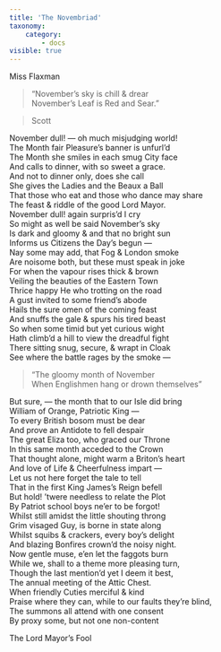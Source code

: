 ```yaml
---
title: 'The Novembriad'
taxonomy:
    category:
        - docs
visible: true
---
```


<div class="author">Miss Flaxman</div>
  
> “November’s sky is chill & drear  
November’s Leaf is Red and Sear.”  
  
> Scott  
  
  
November dull! — oh much misjudging world!  
The Month fair Pleasure’s banner is unfurl’d  
The Month she smiles in each smug City face  
And calls to dinner, with so sweet a grace.  
And not to dinner only, does she call  
She gives the Ladies and the Beaux a Ball  
That those who eat and those who dance may share  
The feast & riddle of the good Lord Mayor.  
November dull! again surpris’d I cry  
So might as well be said November’s sky  
Is dark and gloomy & and that no bright sun  
Informs us Citizens the Day’s begun —  
Nay some may add, that Fog & London smoke  
Are noisome both, but these must speak in joke  
For when the vapour rises thick & brown  
Veiling the beauties of the Eastern Town  
Thrice happy He who trotting on the road  
A gust invited to some friend’s abode  
Hails the sure omen of the coming feast  
And snuffs the gale & spurs his tired beast  
So when some timid but yet curious wight  
Hath climb’d a hill to view the dreadful fight  
There sitting snug, secure, & wrapt in Cloak  
See where the battle rages by the smoke —  
  
> “The gloomy month of November  
When Englishmen hang or drown themselves”  
  
But sure, — the month that to our Isle did bring  
William of Orange, Patriotic King —  
To every British bosom must be dear  
And prove an Antidote to fell despair  
The great Eliza too, who graced our Throne  
In this same month acceded to the Crown  
That thought alone, might warm a Briton’s heart  
And love of Life & Cheerfulness impart —  
Let us not here forget the tale to tell  
That in the first King James’s Reign befell  
But hold! ’twere needless to relate the Plot  
By Patriot school boys ne’er to be forgot!  
Whilst still amidst the little shouting throng  
Grim visaged Guy, is borne in state along  
Whilst squibs & crackers, every boy’s delight  
And blazing Bonfires crown’d the noisy night.  
Now gentle muse, e’en let the faggots burn  
While we, shall to a theme more pleasing turn,  
Though the last mention’d yet I deem it best,  
The annual meeting of the Attic Chest.  
When friendly Cuties merciful & kind  
Praise where they can, while to our faults they’re blind,  
The summons all attend with one consent  
By proxy some, but not one non-content  
  
The Lord Mayor’s Fool